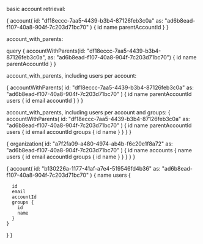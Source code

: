 basic account retrieval:

{
  account(
    id: "df18eccc-7aa5-4439-b3b4-87126feb3c0a"
    as: "ad6b8ead-f107-40a8-904f-7c203d71bc70"
  ) {
    id
    name
    parentAccountId
  }
}

account_with_parents:

query {
  accountWithParents(id: "df18eccc-7aa5-4439-b3b4-87126feb3c0a", 
  as: "ad6b8ead-f107-40a8-904f-7c203d71bc70") {
    id
    name
    parentAccountId
  }
}

account_with_parents, including users per account:

{
  accountWithParents(
    id: "df18eccc-7aa5-4439-b3b4-87126feb3c0a"
    as: "ad6b8ead-f107-40a8-904f-7c203d71bc70"
  ) {
    id
    name
    parentAccountId
    users {
      id
      email
      accountId
    }
  }
}

account_with_parents, including users per account and groups:
{
  accountWithParents(
    id: "df18eccc-7aa5-4439-b3b4-87126feb3c0a"
    as: "ad6b8ead-f107-40a8-904f-7c203d71bc70"
  ) {
    id
    name
    parentAccountId
    users {
      id
      email
      accountId
      groups {
        id
        name
      }
    }
  }
}

{
  organization(
    id: "a7f2fa09-a480-4974-ab4b-f6c20e1f8a72"
    as: "ad6b8ead-f107-40a8-904f-7c203d71bc70"
  ) {
    id
    name
    accounts {
      name
      users {
        id
        email
        accountId
        groups {
          id
          name
        }
      }
    }
  }
}

{
  account(
    id: "b130226a-1177-41af-a7e4-519546fd4b36"
    as: "ad6b8ead-f107-40a8-904f-7c203d71bc70"
  ) {
    name
    users {

      id
      email
      accountId
      groups {
        id
        name
      }
    }
  }
}
